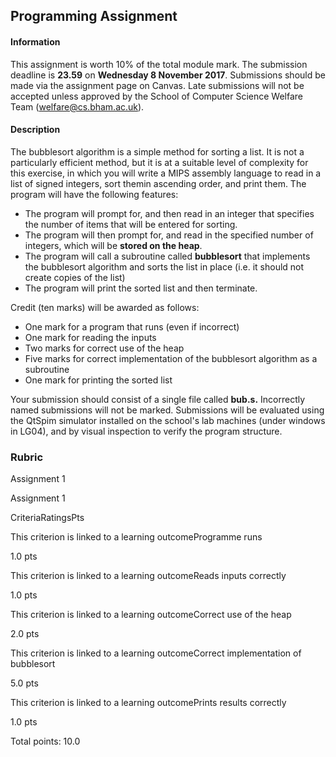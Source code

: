 ## Programming Assignment

#### Information

This assignment is worth 10% of the total module mark. The submission deadline is **23.59** on **Wednesday 8 November 2017**. Submissions should be made via the assignment page on Canvas. Late submissions will not be accepted unless approved by the School of Computer Science Welfare Team ([welfare@cs.bham.ac.uk](mailto:welfare@cs.bham.ac.uk)).

#### Description

The bubblesort algorithm is a simple method for sorting a list. It is not a particularly efficient method, but it is at a suitable level of complexity for this exercise, in which you will write a MIPS assembly language to read in a list of signed integers, sort themin ascending order, and print them. The program will have the following features:

- The program will prompt for, and then read in an integer that specifies the number of items that will be entered for sorting.
- The program will then prompt for, and read in the specified number of integers, which will be **stored on the heap**.
- The program will call a subroutine called **bubblesort** that implements the bubblesort algorithm and sorts the list in place (i.e. it should not create copies of the list)
- The program will print the sorted list and then terminate.

Credit (ten marks) will be awarded as follows:

- One mark for a program that runs (even if incorrect)
- One mark for reading the inputs
- Two marks for correct use of the heap
- Five marks for correct implementation of the bubblesort algorithm as a subroutine
- One mark for printing the sorted list

Your submission should consist of a single file called **bub.s.** Incorrectly named submissions will not be marked. Submissions will be evaluated using the QtSpim simulator installed on the school's lab machines (under windows in LG04), and by visual inspection to verify the program structure.

### Rubric

Assignment 1

Assignment 1

CriteriaRatingsPts

 

This criterion is linked to a learning outcomeProgramme runs

 

1.0 pts  

 

This criterion is linked to a learning outcomeReads inputs correctly

 

1.0 pts  

 

This criterion is linked to a learning outcomeCorrect use of the heap

 

2.0 pts  

 

This criterion is linked to a learning outcomeCorrect implementation of bubblesort

 

5.0 pts  

 

This criterion is linked to a learning outcomePrints results correctly

 

1.0 pts  

 

Total points: 10.0